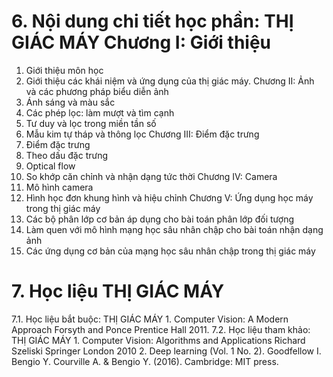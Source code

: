 # 6. Nội dung chi tiết học phần: THỊ GIÁC MÁY Chương I: Giới thiệu
1. Giới thiệu môn học
2. Giới thiệu các khái niệm và ứng dụng của thị giác máy. Chương II: Ảnh và các phương pháp biểu diễn ảnh
1. Ánh sáng và màu sắc
2. Các phép lọc: làm mượt và tìm cạnh
3. Tư duy và lọc trong miền tần số
4. Mẫu kim tự tháp và thông lọc
Chương III: Điểm đặc trưng
1. Điểm đặc trưng
2. Theo dấu đặc trưng
3. Optical flow
4. So khớp căn chỉnh và nhận dạng tức thời Chương IV: Camera
1. Mô hình camera
2. Hình học đơn khung hình và hiệu chỉnh Chương V: Ứng dụng học máy trong thị giác máy
1. Các bộ phân lớp cơ bản áp dụng cho bài toán phân lớp đối tượng
2. Làm quen với mô hình mạng học sâu nhân chập cho bài toán nhận dạng ảnh
3. Các ứng dụng cơ bản của mạng học sâu nhân chập trong thị giác máy
# 7. Học liệu THỊ GIÁC MÁY
7.1. Học liệu bắt buộc: THỊ GIÁC MÁY 1\. Computer Vision: A Modern Approach Forsyth and Ponce Prentice Hall 2011.
7.2. Học liệu tham khảo: THỊ GIÁC MÁY 1\. Computer Vision: Algorithms and Applications Richard Szeliski Springer London 2010 2\. Deep learning (Vol. 1 No. 2). Goodfellow I. Bengio Y. Courville A. & Bengio Y. (2016). Cambridge: MIT press.
